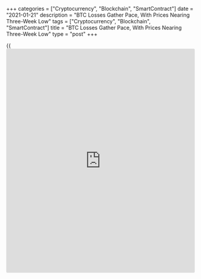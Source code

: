 +++
categories = ["Cryptocurrency", "Blockchain", "SmartContract"]
date = "2021-01-21"
description = "BTC Losses Gather Pace, With Prices Nearing Three-Week Low"
tags = ["Cryptocurrency", "Blockchain", "SmartContract"]
title = "BTC Losses Gather Pace, With Prices Nearing Three-Week Low"
type = "post"
+++

{{<iframe id="large-banner" src="https://www.bounty.group/#slide=24.0" width="100%" height="600" scrolling="no" style="border: 0px solid rgb(216, 221, 230); border-radius: 3px;">}}

Bitcoin closed in on the lowest in three weeks as the cryptocurrency’s
sizzlying rally gives way to pessimism that prices are too high.

Bitcoin tumbled 5.9% on Thursday, sliding below $33,000. The largest
digital asset has trended lower ever since breaking through $40,000 amid
growing speculation that the market is in a bubble.

![BTC Losses Gather Pace, With Prices Nearing Three-Week Low][1]

While the soaring crypto prices fueled a speculative mania among the
Robinhood crowd, it’s also made professional [investor](https://www.fintechee.com/tutorial-for-forex-trading/investor-mode/)s reluctant to buy
at the top. The debate continues to rage over Bitcoin’s perceived value,
with believers pointing to factors such as institutional interest in the
cryptocurrency as an inflation hedge. Others see the return of another
speculative bubble echoing its 2017 collapse.

> “Bitcoin just entered the danger zone,” wrote Edward Moya, senior
analyst at Oanda. “This doesn’t seem like the end for the crypto bubble,
you just might need to see Bitcoin drop to $30,000 level before that
institutional money sees value in it.”

_Source:[FXPro][2]_

   1. /files/downloads/7/a/3/7a3acfab1615fcc0537adaef7cd4a730_e85603322a7f8a98b45a3179188a8608.png
   2. /geturl/index/3f8d37c635b1db4d7f4bafc92205404b6daf4747/
